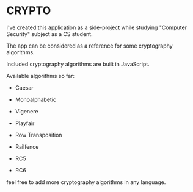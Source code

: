 # CRYPTO
I've created this application as a side-project while studying "Computer Security" subject as a CS student.

The app can be considered as a reference for some cryptography algorithms.

Included cryptography algorithms are built in JavaScript.

Available algorithms so far:

* Caesar

* Monoalphabetic

* Vigenere

* Playfair

* Row Transposition

* Railfence

* RC5

* RC6

feel free to add more cryptography algorithms in any language.

